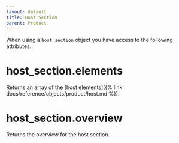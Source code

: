 ```yaml
---
layout: default
title: Host Section
parent: Product
---
```


When using a `host_section` object you have access to the following attributes.

# host_section.elements

Returns an array of the [host elements]({% link docs/reference/objects/product/host.md %}).

# host_section.overview

Returns the overview for the host section.
